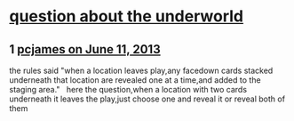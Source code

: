 # [question about the underworld](https://community.fantasyflightgames.com/topic/84983-question-about-the-underworld/)

## 1 [pcjames on June 11, 2013](https://community.fantasyflightgames.com/topic/84983-question-about-the-underworld/?do=findComment&comment=802973)

the rules said "when a location leaves play,any facedown cards stacked underneath that location are revealed one at a time,and added to the staging area."   here the question,when a location with two cards underneath it leaves the play,just choose one and reveal it or reveal both of them

